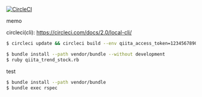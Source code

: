 [![CircleCI](https://circleci.com/gh/mokoaki/qiita_trend_stock/tree/master.svg?style=shield)](https://circleci.com/gh/mokoaki/qiita_trend_stock/tree/master)

memo

circleci(cli): https://circleci.com/docs/2.0/local-cli/

```sh
$ circleci update && circleci build --env qiita_access_token=1234567890abcdef --env stocked_item_uuid=61325fefd39377da0657
```

```sh
$ bundle install --path vendor/bundle --without development
$ ruby qiita_trend_stock.rb
```

test

```sh
$ bundle install --path vendor/bundle
$ bundle exec rspec
```
